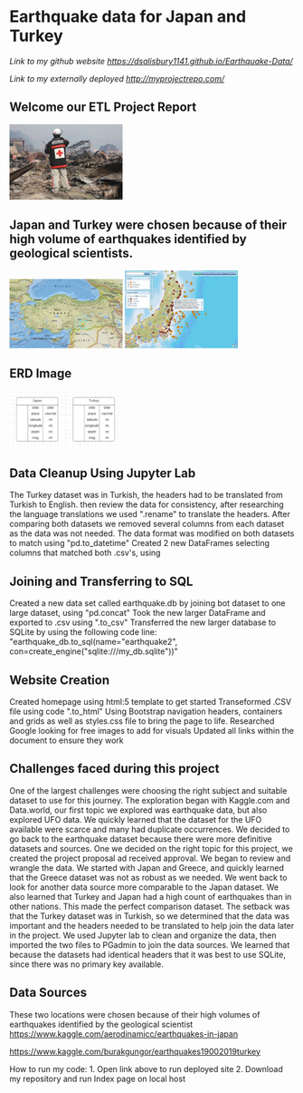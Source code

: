 # Earthquake data for Japan and Turkey

*Link to my github website https://dsalisbury1141.github.io/Earthquake-Data/*

*Link to my externally deployed http://myprojectrepo.com/*


## Welcome our ETL Project Report
<img src="https://github.com/dsalisbury1141/13-ETL-Project-Repo/blob/master/Images/redcross.jpg" width="200">

## Japan and Turkey were chosen because of their high volume of earthquakes identified by geological scientists.

<img src="https://github.com/dsalisbury1141/13-ETL-Project-Repo/blob/master/Images/turkey270.png" width="200">
<img src="https://github.com/dsalisbury1141/13-ETL-Project-Repo/blob/master/Images/Japan2.jpg" width="200">

## ERD Image
<img src="https://github.com/dsalisbury1141/13-ETL-Project-Repo/blob/master/Images/ERD.png" width="200">

## Data Cleanup Using Jupyter Lab

The Turkey dataset was in Turkish, the headers had to be translated from Turkish to English. then review the data for consistency, after researching the language translations we used ".rename" to translate the headers.
After comparing both datasets we removed several columns from each dataset as the data was not needed.
The data format was modified on both datasets to match using "pd.to_datetime"
Created 2 new DataFrames selecting columns that matched both .csv's, using

## Joining and Transferring to SQL

Created a new data set called earthquake.db by joining bot dataset to one large dataset, using "pd.concat"
Took the new larger DataFrame and exported to .csv using ".to_csv"
Transferred the new larger database to SQLite by using the following code line:
"earthquake_db.to_sql(name="earthquake2", con=create_engine("sqlite:///my_db.sqlite"))"

## Website Creation
 
Created homepage using html:5 template to get started
Transeformed .CSV file using code ".to_html"
Using Bootstrap navigation headers, containers and grids as well as styles.css file to bring the page to life.
Researched Google looking for free images to add for visuals
Updated all links within the document to ensure they work

## Challenges faced during this project

One of the largest challenges were choosing the right subject and suitable dataset to use for this journey. The exploration began with Kaggle.com and Data.world, our first topic we explored was earthquake data, but also explored UFO data. We quickly learned that the dataset for the UFO available were scarce and many had duplicate occurrences. We decided to go back to the earthquake dataset because there were more definitive datasets and sources. One we decided on the right topic for this project, we created the project proposal ad received approval. We began to review and wrangle the data. We started with Japan and Greece, and quickly learned that the Greece dataset was not as robust as we needed. We went back to look for another data source more comparable to the Japan dataset. We also learned that Turkey and Japan had a high count of earthquakes than in other nations. This made the perfect comparison dataset. The setback was that the Turkey dataset was in Turkish, so we determined that the data was important and the headers needed to be translated to help join the data later in the project. We used Jupyter lab to clean and organize the data, then imported the two files to PGadmin to join the data sources. We learned that because the datasets had identical headers that it was best to use SQLite, since there was no primary key available.

## Data Sources
 
These two locations were chosen because of their high volumes of earthquakes identified by the geological scientist
https://www.kaggle.com/aerodinamicc/earthquakes-in-japan

https://www.kaggle.com/burakgungor/earthquakes19002019turkey


How to run my code:
	1. Open link above to run deployed site
	2. Download my repository and run Index page on local host
